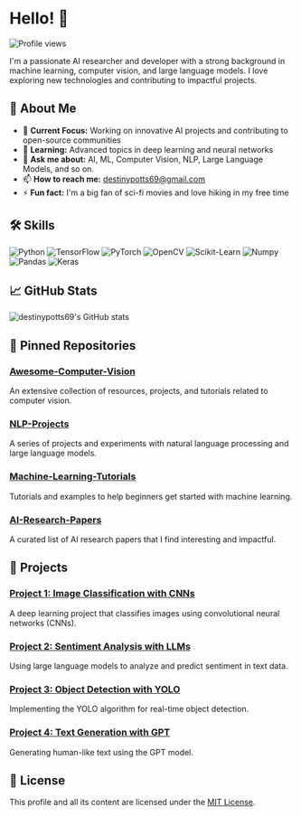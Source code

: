 # Hello! 👋

![Profile views](https://komarev.com/ghpvc/?username=destinypotts69&style=flat-square)

I'm a passionate AI researcher and developer with a strong background in machine learning, computer vision, and large language models. I love exploring new technologies and contributing to impactful projects.

## 🚀 About Me

- 🔭 **Current Focus:** Working on innovative AI projects and contributing to open-source communities
- 🌱 **Learning:** Advanced topics in deep learning and neural networks
- 💬 **Ask me about:** AI, ML, Computer Vision, NLP, Large Language Models, and so on.
- 📫 **How to reach me:** [destinypotts69@gmail.com](mailto:destinypotts69@gmail.com)
- ⚡ **Fun fact:** I'm a big fan of sci-fi movies and love hiking in my free time

## 🛠️ Skills

![Python](https://img.shields.io/badge/-Python-333?style=flat&logo=python)
![TensorFlow](https://img.shields.io/badge/-TensorFlow-333?style=flat&logo=tensorflow)
![PyTorch](https://img.shields.io/badge/-PyTorch-333?style=flat&logo=pytorch)
![OpenCV](https://img.shields.io/badge/-OpenCV-333?style=flat&logo=opencv)
![Scikit-Learn](https://img.shields.io/badge/-Scikit--Learn-333?style=flat&logo=scikit-learn)
![Numpy](https://img.shields.io/badge/-Numpy-333?style=flat&logo=numpy)
![Pandas](https://img.shields.io/badge/-Pandas-333?style=flat&logo=pandas)
![Keras](https://img.shields.io/badge/-Keras-333?style=flat&logo=keras)

## 📈 GitHub Stats

![destinypotts69's GitHub stats](https://github-readme-stats.vercel.app/api?username=destinypotts69&show_icons=true&theme=dark)

## 📌 Pinned Repositories

### [Awesome-Computer-Vision](https://github.com/destinypotts69/awesome-computer-vision)
An extensive collection of resources, projects, and tutorials related to computer vision.

### [NLP-Projects](https://github.com/destinypotts69/nlp-projects)
A series of projects and experiments with natural language processing and large language models.

### [Machine-Learning-Tutorials](https://github.com/destinypotts69/machine-learning-tutorials)
Tutorials and examples to help beginners get started with machine learning.

### [AI-Research-Papers](https://github.com/destinypotts69/ai-research-papers)
A curated list of AI research papers that I find interesting and impactful.

## 🔧 Projects

### [Project 1: Image Classification with CNNs](https://github.com/destinypotts69/image-classification-cnn)
A deep learning project that classifies images using convolutional neural networks (CNNs).

### [Project 2: Sentiment Analysis with LLMs](https://github.com/destinypotts69/sentiment-analysis-llms)
Using large language models to analyze and predict sentiment in text data.

### [Project 3: Object Detection with YOLO](https://github.com/destinypotts69/object-detection-yolo)
Implementing the YOLO algorithm for real-time object detection.

### [Project 4: Text Generation with GPT](https://github.com/destinypotts69/text-generation-gpt)
Generating human-like text using the GPT model.

## 📜 License

This profile and all its content are licensed under the [MIT License](LICENSE).
